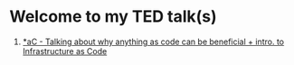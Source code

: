 # Welcome to my TED talk(s)

1. [*aC - Talking about why anything as code can be beneficial + intro. to Infrastructure as Code](https://github.com/georgepstaylor/my-ted-talks/tree/main/*asCode)
